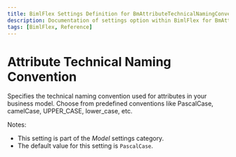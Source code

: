 ```yaml
---
title: BimlFlex Settings Definition for BmAttributeTechnicalNamingConvention
description: Documentation of settings option within BimlFlex for BmAttributeTechnicalNamingConvention
tags: [BimlFlex, Reference]
---
```


# Attribute Technical Naming Convention

Specifies the technical naming convention used for attributes in your business model. Choose from predefined conventions like PascalCase, camelCase, UPPER_CASE, lower_case, etc.

Notes:

* This setting is part of the *Model* settings category.
* The default value for this setting is `PascalCase`.

